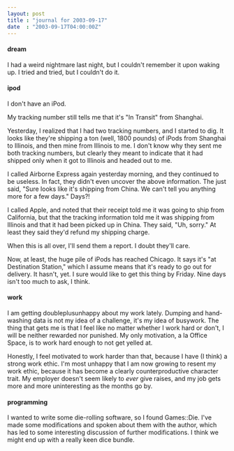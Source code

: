 ```yaml
---
layout: post
title : "journal for 2003-09-17"
date  : "2003-09-17T04:00:00Z"
---
```

<h4>dream</h4>I had a weird nightmare last night, but I couldn't remember it upon waking up. I tried and tried, but I couldn't do it.<h4>ipod</h4>I don't have an iPod.

My tracking number still tells me that it's "In Transit" from Shanghai.

Yesterday, I realized that I had two tracking numbers, and I started to dig. It looks like they're shipping a ton (well, 1800 pounds) of iPods from Shanghai to Illinois, and then mine from Illinois to me.  I don't know why they sent me both tracking numbers, but clearly they meant to indicate that it had shipped only when it got to Illinois and headed out to me.

I called Airborne Express again yesterday morning, and they continued to be useless.  In fact, they didn't even uncover the above information.  The just said, "Sure looks like it's shipping from China.  We can't tell you anything more for a few days."  Days?!

I called Apple, and noted that their receipt told me it was going to ship from California, but that the tracking information told me it was shipping from Illinois and that it had been picked up in China.  They said, "Uh, sorry."  At least they said they'd refund my shipping charge.

When this is all over, I'll send them a report.  I doubt they'll care.

Now, at least, the huge pile of iPods has reached Chicago.  It says it's "at Destination Station," which I assume means that it's ready to go out for delivery.  It hasn't, yet.  I sure would like to get this thing by Friday. Nine days isn't too much to ask, I think.<h4>work</h4>I am getting doubleplusunhappy about my work lately.  Dumping and hand-washing data is not my idea of a challenge, it's my idea of busywork.  The thing that gets me is that I feel like no matter whether I work hard or don't, I will be neither rewarded nor punished.  My only motivation, a la Office Space, is to work hard enough to not get yelled at.

Honestly, I feel motivated to work harder than that, because I have (I think) a strong work ethic.  I'm most unhappy that I am now growing to resent my work ethic, because it has become a clearly counterproductive character trait.  My employer doesn't seem likely to <em>ever</em> give raises, and my job gets more and more uninteresting as the months go by.<h4>programming</h4>I wanted to write some die-rolling software, so I found Games::Die.  I've made some modifications and spoken about them with the author, which has led to some interesting discussion of further modifications.  I think we might end up with a really keen dice bundle.

